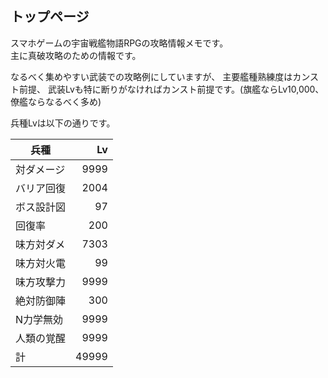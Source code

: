 ## トップページ

スマホゲームの宇宙戦艦物語RPGの攻略情報メモです。  
主に真破攻略のための情報です。  


なるべく集めやすい武装での攻略例にしていますが、
主要艦種熟練度はカンスト前提、
武装Lvも特に断りがなければカンスト前提です。(旗艦ならLv10,000、僚艦ならなるべく多め)  


兵種Lvは以下の通りです。  

| 兵種       | Lv    |
|------------|------:|
| 対ダメージ | 9999  |
| バリア回復 | 2004  |
| ボス設計図 | 97    |
| 回復率     | 200   |
| 味方対ダメ | 7303  |
| 味方対火電 | 99    |
| 味方攻撃力 | 9999  |
| 絶対防御陣 | 300   |
| N力学無効  | 9999  |
| 人類の覚醒 | 9999  |
| 計         | 49999 |

